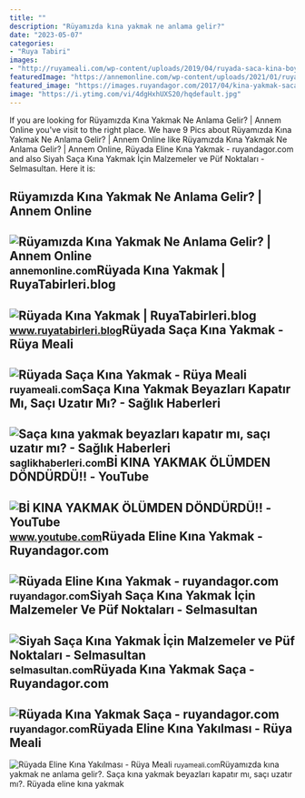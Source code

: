```yaml
---
title: ""
description: "Rüyamızda kına yakmak ne anlama gelir?"
date: "2023-05-07"
categories:
- "Ruya Tabiri"
images:
- "http://ruyameali.com/wp-content/uploads/2019/04/ruyada-saca-kina-boyasi-yakmak-1024x576.jpg"
featuredImage: "https://annemonline.com/wp-content/uploads/2021/01/ruyamizda-kina-yakmak-ne-anlama-gelir_600df14e922fe.jpeg"
featured_image: "https://images.ruyandagor.com/2017/04/kina-yakmak-saca-1905.jpg"
image: "https://i.ytimg.com/vi/4dgHxhUXS20/hqdefault.jpg"
---
```


If you are looking for Rüyamızda Kına Yakmak Ne Anlama Gelir? | Annem Online you've visit to the right place. We have 9 Pics about Rüyamızda Kına Yakmak Ne Anlama Gelir? | Annem Online like Rüyamızda Kına Yakmak Ne Anlama Gelir? | Annem Online, Rüyada Eline Kına Yakmak - ruyandagor.com and also Siyah Saça Kına Yakmak İçin Malzemeler ve Püf Noktaları - Selmasultan. Here it is:

Rüyamızda Kına Yakmak Ne Anlama Gelir? | Annem Online
-----------------------------------------------------

 ![Rüyamızda Kına Yakmak Ne Anlama Gelir? | Annem Online](https://annemonline.com/wp-content/uploads/2021/01/ruyamizda-kina-yakmak-ne-anlama-gelir_600df14e922fe.jpeg) <small>annemonline.com</small>Rüyada Kına Yakmak | RuyaTabirleri.blog
---------------------------------------

 ![Rüyada Kına Yakmak | RuyaTabirleri.blog](https://www.ruyatabirleri.blog/wp-content/uploads/2018/08/ruyada-kina-yakmak.jpg) <small>www.ruyatabirleri.blog</small>Rüyada Saça Kına Yakmak - Rüya Meali
------------------------------------

 ![Rüyada Saça Kına Yakmak - Rüya Meali](http://ruyameali.com/wp-content/uploads/2019/04/ruyada-saca-kina-boyasi-yakmak-1024x576.jpg) <small>ruyameali.com</small>Saça Kına Yakmak Beyazları Kapatır Mı, Saçı Uzatır Mı? - Sağlık Haberleri
-------------------------------------------------------------------------

 ![Saça kına yakmak beyazları kapatır mı, saçı uzatır mı? - Sağlık Haberleri](https://saglikhaberleri.com/wp-content/uploads/2021/07/saca-kina-yakmak-beyazlari-kapatir-mi-saci-uzatir-mi.jpg) <small>saglikhaberleri.com</small>Bİ KINA YAKMAK ÖLÜMDEN DÖNDÜRDÜ‼️ - YouTube
-------------------------------------------

 ![Bİ KINA YAKMAK ÖLÜMDEN DÖNDÜRDÜ‼️ - YouTube](https://i.ytimg.com/vi/4dgHxhUXS20/hqdefault.jpg) <small>www.youtube.com</small>Rüyada Eline Kına Yakmak - Ruyandagor.com
-----------------------------------------

 ![Rüyada Eline Kına Yakmak - ruyandagor.com](https://images.ruyandagor.com/2017/04/eline-kina-yakmak-2002.jpg) <small>ruyandagor.com</small>Siyah Saça Kına Yakmak İçin Malzemeler Ve Püf Noktaları - Selmasultan
---------------------------------------------------------------------

 ![Siyah Saça Kına Yakmak İçin Malzemeler ve Püf Noktaları - Selmasultan](https://selmasultan.com/wp-content/uploads/2021/09/selmasultan-siyah-saca-kina-nasil-yakilir-tutar-mi-ne-renk-olur.jpg) <small>selmasultan.com</small>Rüyada Kına Yakmak Saça - Ruyandagor.com
----------------------------------------

 ![Rüyada Kına Yakmak Saça - ruyandagor.com](https://images.ruyandagor.com/2017/04/kina-yakmak-saca-1905.jpg) <small>ruyandagor.com</small>Rüyada Eline Kına Yakılması - Rüya Meali
----------------------------------------

 ![Rüyada Eline Kına Yakılması - Rüya Meali](http://ruyameali.com/wp-content/uploads/2017/06/kina-yakmak.jpg) <small>ruyameali.com</small>Rüyamızda kına yakmak ne anlama gelir?. Saça kına yakmak beyazları kapatır mı, saçı uzatır mı?. Rüyada eline kına yakmak
